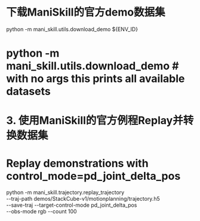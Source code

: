 # 下载ManiSkill的官方demo数据集
python -m mani_skill.utils.download_demo ${ENV_ID}
# python -m mani_skill.utils.download_demo # with no args this prints all available datasets

# 3. 使用ManiSkill的官方例程Replay并转换数据集
# Replay demonstrations with control_mode=pd_joint_delta_pos
python -m mani_skill.trajectory.replay_trajectory \
  --traj-path demos/StackCube-v1/motionplanning/trajectory.h5 \
  --save-traj --target-control-mode pd_joint_delta_pos \
  --obs-mode rgb --count 100